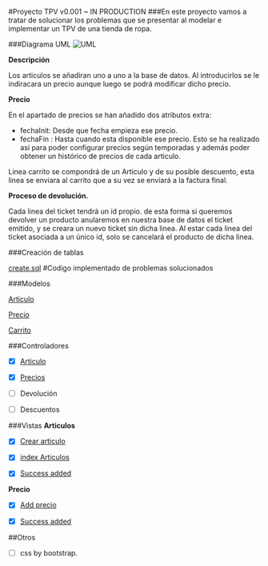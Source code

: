 #Proyecto TPV v0.001 ~ IN PRODUCTION
###En este proyecto vamos a tratar de solucionar los problemas que se presentar al modelar e implementar un TPV de una tienda de ropa.


###Diagrama UML
![UML](https://i.gyazo.com/a6f053a49d54ba2e5d61f62dc5ce31a0.png)

**Descripción**

Los articulos se añadiran uno a uno a la base de datos. Al introducirlos se le indiracara un precio aunque luego se podrá modificar dicho precio.

**Precio**

En el apartado de precios se han añadido dos atributos extra:
 - fechaInit: Desde que fecha empieza ese precio.
 - fechaFin : Hasta cuando esta disponible ese precio.
Esto se ha realizado así para poder configurar precios según temporadas y además poder obtener un histórico de precios de cada articulo.

Linea carrito se compondrá de un Articulo y de su posible descuento, esta linea se enviara al carrito que a su vez se enviará a la factura final.

**Proceso de devolución.**

Cada linea del ticket tendrá un id propio. de esta forma si queremos devolver un producto anularemos en nuestra base de datos el ticket emitido, y se creara un nuevo ticket sin dicha linea. Al estar cada linea del ticket asociada a un único id, solo se cancelará el producto de dicha linea.

###Creación de tablas 

[create.sql](https://github.com/sn1k/PROYECTO-TPV/blob/master/BBDD/base.sql)
#Codigo implementado de problemas solucionados

###Modelos

[Articulo](https://github.com/sn1k/PROYECTO-TPV/blob/master/CODE/models/Articulo_model.php)

[Precio](https://github.com/sn1k/PROYECTO-TPV/blob/master/CODE/models/Precio_model.php)

[Carrito](https://github.com/sn1k/PROYECTO-TPV/blob/master/CODE/models/Carrito_model.php)

###Controladores

- [x] [Articulo](https://github.com/sn1k/PROYECTO-TPV/blob/master/CODE/controllers/Articulos.php)

- [x] [Precios](https://github.com/sn1k/PROYECTO-TPV/blob/master/CODE/controllers/Precios.php)

- [ ] Devolución

- [ ] Descuentos

###Vistas
**Articulos**

- [x] [Crear articulo](https://github.com/sn1k/PROYECTO-TPV/blob/master/CODE/views/articulos/create.php)

- [x] [index Articulos](https://github.com/sn1k/PROYECTO-TPV/blob/master/CODE/views/articulos/index.php)

- [x] [Success added](https://github.com/sn1k/PROYECTO-TPV/blob/master/CODE/views/articulos/success.php)

**Precio**

- [x] [Add precio](https://github.com/sn1k/PROYECTO-TPV/blob/master/CODE/views/precios/index.php)

- [x] [Success added](https://github.com/sn1k/PROYECTO-TPV/blob/master/CODE/views/precios/success.php)


##Otros
- [ ] css by bootstrap.
